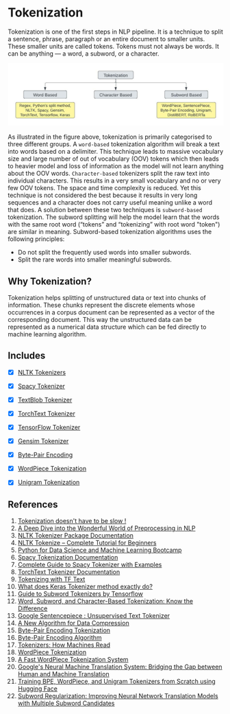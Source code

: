 # Tokenization

Tokenization is one of the first steps in NLP pipeline. It is a technique to split a sentence, phrase, paragraph or an entire document to smaller units. These smaller units are called tokens. Tokens must not always be words. It can be anything — a word, a subword, or a character.

![](./../assets/tokenization/tokenization.jpg)

As illustrated in the figure above, tokenization is primarily categorised to three different groups.
A `word-based` tokenization algorithm will break a text into words based on a delimiter. This technique leads to massive vocabulary size and large number of out of vocabulary (OOV) tokens which then leads to heavier model and loss of information as the model will not learn anything about the OOV words. `Character-based` tokenizers split the raw text into individual characters. This results in a very small vocabulary and no or very few OOV tokens. The space and time complexity is reduced. Yet this technique is not considered the best because it results in very long sequences and a character does not carry useful meaning unlike a word that does. A solution between these two techniques is `subword-based` tokenization. The subword splitting will help the model learn that the words with the same root word (“tokens” and “tokenizing” with root word "token") are similar in meaning. Subword-based tokenization algorithms uses the following principles:

- Do not split the frequently used words into smaller subwords.
- Split the rare words into smaller meaningful subwords.

## Why Tokenization?

Tokenization helps splitting of unstructured data or text into chunks of information. These chunks represent the discrete elements whose occurrences in a corpus document can be represented as a vector of the corresponding document. This way the unstructured data can be represented as a numerical data structure which can be fed directly to machine learning algorithm.

## Includes

- [x] [NLTK Tokenizers](https://github.com/arunism/NLP-Fundamentals/blob/master/01-Tokenization/01-NLTK.ipynb)
- [x] [Spacy Tokenizer](https://github.com/arunism/NLP-Fundamentals/blob/master/01-Tokenization/02-Spacy.ipynb)
- [x] [TextBlob Tokenizer](https://github.com/arunism/NLP-Fundamentals/blob/master/01-Tokenization/03-TextBlob.ipynb)
- [x] [TorchText Tokenizer](https://github.com/arunism/NLP-Fundamentals/blob/master/01-Tokenization/04-TorchText.ipynb)
- [x] [TensorFlow Tokenizer](https://github.com/arunism/NLP-Fundamentals/blob/master/01-Tokenization/05-Tensorflow.ipynb)
- [x] [Gensim Tokenizer](https://github.com/arunism/NLP-Fundamentals/blob/master/01-Tokenization/06-Gensim.ipynb)
- [x] [Byte-Pair Encoding](https://github.com/arunism/NLP-Fundamentals/blob/master/01-Tokenization/07-BPE.ipynb)
- [x] [WordPiece Tokenization](https://github.com/arunism/NLP-Fundamentals/blob/master/01-Tokenization/08-WordPiece.ipynb)
- [x] [Unigram Tokenization](https://github.com/arunism/NLP-Fundamentals/blob/master/01-Tokenization/09-Unigram.ipynb)


## References

1. [Tokenization doesn't have to be slow !](https://notebook.community/huggingface/pytorch-transformers/notebooks/01-training-tokenizers)
2. [A Deep Dive into the Wonderful World of Preprocessing in NLP](https://gist.github.com/atinsood/6d185dfe025cbb5d55f158d4d17bc142)
3. [NLTK Tokenizer Package Documentation](https://www.nltk.org/api/nltk.tokenize.html)
4. [NLTK Tokenize – Complete Tutorial for Beginners](https://machinelearningknowledge.ai/nltk-tokenizer-tutorial-with-word_tokenize-sent_tokenize-whitespacetokenizer-wordpuncttokenizer/)
5. [Python for Data Science and Machine Learning Bootcamp](https://www.udemy.com/course/python-for-data-science-and-machine-learning-bootcamp/)
6. [Spacy Tokenization Documentation](https://spacy.io/usage/linguistic-features#tokenization)
7. [Complete Guide to Spacy Tokenizer with Examples](https://machinelearningknowledge.ai/complete-guide-to-spacy-tokenizer-with-examples/)
8. [TorchText Tokenizer Documentation](https://pytorch.org/text/stable/data_utils.html)
9. [Tokenizing with TF Text](https://www.tensorflow.org/text/guide/tokenizers)
10. [What does Keras Tokenizer method exactly do?](https://stackoverflow.com/questions/51956000/what-does-keras-tokenizer-method-exactly-do)
11. [Guide to Subword Tokenizers by Tensorflow](https://www.tensorflow.org/text/guide/subwords_tokenizer)
12. [Word, Subword, and Character-Based Tokenization: Know the Difference](https://towardsdatascience.com/word-subword-and-character-based-tokenization-know-the-difference-ea0976b64e17)
13. [Google Sentencepiece : Unsupervised Text Tokenizer](https://github.com/google/sentencepiece)
14. [A New Algorithm for Data Compression](https://www.derczynski.com/papers/archive/BPE_Gage.pdf)
15. [Byte-Pair Encoding Tokenization](https://huggingface.co/course/chapter6/5)
16. [Byte-Pair Encoding Algorithm](https://leimao.github.io/blog/Byte-Pair-Encoding/)
17. [Tokenizers: How Machines Read](https://blog.floydhub.com/tokenization-nlp/)
18. [WordPiece Tokenization](https://huggingface.co/course/chapter6/6)
19. [A Fast WordPiece Tokenization System](https://ai.googleblog.com/2021/12/a-fast-wordpiece-tokenization-system.html)
20. [Google's Neural Machine Translation System: Bridging the Gap between Human and Machine Translation](https://arxiv.org/abs/1609.08144v2)
21. [Training BPE, WordPiece, and Unigram Tokenizers from Scratch using Hugging Face](https://towardsdatascience.com/training-bpe-wordpiece-and-unigram-tokenizers-from-scratch-using-hugging-face-3dd174850713)
22. [Subword Regularization: Improving Neural Network Translation Models with Multiple Subword Candidates](https://arxiv.org/pdf/1804.10959.pdf)
